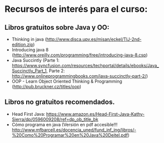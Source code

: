 # Recursos de interés para el curso:

## Libros gratuitos sobre Java y OO:
 - Thinking in java (http://www.disca.upv.es/misan/eckel/TIJ-2nd-edition.zip)
 - Introducing java 8 (http://www.oreilly.com/programming/free/introducing-java-8.csp)
 - Java Succintly (Parte 1: https://www.syncfusion.com/resources/techportal/details/ebooks/Java_Succinctly_Part_1, Parte 2: http://www.onlineprogrammingbooks.com/java-succinctly-part-2/)
 - OOP - Learn Object Oriented Thinking & Programming (http://pub.bruckner.cz/titles/oop)

## Libros no gratuitos recomendados.
 - Head First Java: https://www.amazon.es/Head-First-Java-Kathy-Sierra/dp/0596009208/ref=dp_ob_title_bk
 - Cómo programa en java (Versión en pdf accesible!!! http://www.mfbarcell.es/docencia_uned/fund_inf_ing/libros/-%20Como%20Programar%20en%20Java%20Deitel.pdf)
